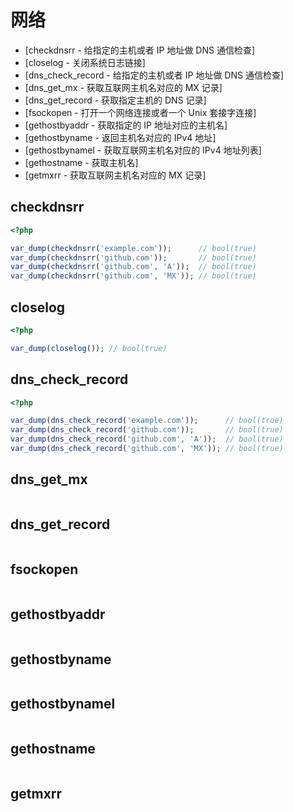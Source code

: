 # 网络

* [checkdnsrr - 给指定的主机或者 IP 地址做 DNS 通信检查]
* [closelog - 关闭系统日志链接]
* [dns_check_record - 给指定的主机或者 IP 地址做 DNS 通信检查]
* [dns_get_mx - 获取互联网主机名对应的 MX 记录]
* [dns_get_record - 获取指定主机的 DNS 记录]
* [fsockopen - 打开一个网络连接或者一个 Unix 套接字连接]
* [gethostbyaddr - 获取指定的 IP 地址对应的主机名]
* [gethostbyname - 返回主机名对应的 IPv4 地址]
* [gethostbynamel - 获取互联网主机名对应的 IPv4 地址列表]
* [gethostname - 获取主机名]
* [getmxrr - 获取互联网主机名对应的 MX 记录]

## checkdnsrr

```php
<?php

var_dump(checkdnsrr('example.com'));      // bool(true)
var_dump(checkdnsrr('github.com'));       // bool(true)
var_dump(checkdnsrr('github.com', 'A'));  // bool(true)
var_dump(checkdnsrr('github.com', 'MX')); // bool(true)

```

## closelog

```php
<?php

var_dump(closelog()); // bool(true)

```

## dns_check_record

```php
<?php

var_dump(dns_check_record('example.com'));      // bool(true)
var_dump(dns_check_record('github.com'));       // bool(true)
var_dump(dns_check_record('github.com', 'A'));  // bool(true)
var_dump(dns_check_record('github.com', 'MX')); // bool(true)

```

## dns_get_mx

```php

```

## dns_get_record

```php

```

## fsockopen

```php

```

## gethostbyaddr

```php

```

## gethostbyname

```php

```

## gethostbynamel

```php

```

## gethostname

```php

```

## getmxrr

```php

```

